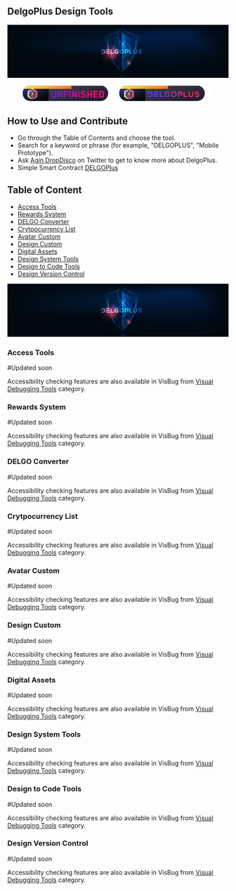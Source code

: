 <div class="hidden-in-page">

## DelgoPlus Design Tools

<p align="center">
    <a href="https://flawlessapp.io/feedback?github">
        <img src="delgo_banner.png" alt="Awesome-Design-Tools"/>
    </a>
</p>

<p align="center">
<img alt="delgoplus" src="badge.png" />
    <img alt="nfinished" src="badge2.png" />
</p>

## How to Use and Contribute

* Go through the Table of Contents and choose the tool.
* Search for a keyword or phrase (for example, "DELGOPLUS", "Mobile Prototype").
* Ask [Agin DropDisco](https://twitter.com/agin_webdev) on Twitter to get to know more about DelgoPlus.
* Simple Smart Contract [DELGOPlus](https://etherscan.io/address/0xe298f7cce27dcd2671968022ac96d0af1a44ef75#code)


</div>

<div class="nav">

## Table of Content
* [Access Tools](#access--tools)
* [Rewards System](#rewards--system)
* [DELGO Converter](#delgo--converter)
* [Crytpocurrency List](#cryptocurrency--list)
* [Avatar Custom](#avatar--custom)
* [Design Custom](#custom--tools)
* [Digital Assets](#digital-assets)
* [Design System Tools](#design--system--tools)
* [Design to Code Tools](#design--to--code--tools)
* [Design Version Control](#design--version--control)
</div>

<main>

<p align="center" class="hidden-in-page">
    <a href="#">
        <img src="delgo_banner.png" alt="delgoplusapps"/>
    </a>
</p>

<article id="access_tools">

### Access Tools

#Updated soon

<div class="banner banner--yellow">

Accessibility checking features are also available in VisBug from [Visual Debugging Tools](#) category.

</div>

</article>

<article id="rewards_system">

### Rewards System
#Updated soon

<div class="bn_delgo">

Accessibility checking features are also available in VisBug from [Visual Debugging Tools](#) category.

</div>

</article>

<article id="delgo_converter">

### DELGO Converter
#Updated soon

<div class="bn_delgo">

Accessibility checking features are also available in VisBug from [Visual Debugging Tools](#) category.

</div>


</article>

<article id="crytpocurrency_list">

### Crytpocurrency List
#Updated soon

<div class="bn_delgo">

Accessibility checking features are also available in VisBug from [Visual Debugging Tools](#) category.

</div>


</article>

<article id="ava_cs">

### Avatar Custom
#Updated soon

<div class="bn_delgo">

Accessibility checking features are also available in VisBug from [Visual Debugging Tools](#) category.

</div>


</article>

<article id="desg_cs">

### Design Custom
#Updated soon

<div class="bn_delgo">

Accessibility checking features are also available in VisBug from [Visual Debugging Tools](#) category.

</div>


</article>


<article id="digital_assets">

### Digital Assets
#Updated soon

<div class="bn_delgo">

Accessibility checking features are also available in VisBug from [Visual Debugging Tools](#) category.

</div>


</article>


<article id="Des_system_tools">

### Design System Tools
#Updated soon

<div class="bn_delgo">

Accessibility checking features are also available in VisBug from [Visual Debugging Tools](#) category.

</div>


</article>


<article id="Des_system_CD">

### Design to Code Tools
#Updated soon

<div class="bn_delgo">

Accessibility checking features are also available in VisBug from [Visual Debugging Tools](#) category.

</div>


</article>

<article id="Des_system_VC">

### Design Version Control
#Updated soon

<div class="bn_delgo">

Accessibility checking features are also available in VisBug from [Visual Debugging Tools](#) category.

</div>


</article>







